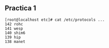 ## Practica 1
```
[root@localhost etc]# cat /etc/protocols ...
142 rohc
141 wesp
140 shim6
139 hip
138 manet
```
